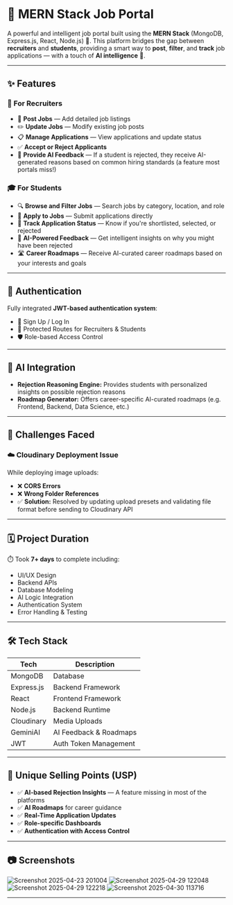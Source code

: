 # 💼 MERN Stack Job Portal

A powerful and intelligent job portal built using the **MERN Stack** (MongoDB, Express.js, React, Node.js) 🚀. This platform bridges the gap between **recruiters** and **students**, providing a smart way to **post**, **filter**, and **track** job applications — with a touch of **AI intelligence** 🤖.

---

## ✨ Features

### 👥 For Recruiters
- 📝 **Post Jobs** — Add detailed job listings
- ✏️ **Update Jobs** — Modify existing job posts
- 📋 **Manage Applications** — View applications and update status
- ✅ **Accept or Reject Applicants**
- 🧠 **Provide AI Feedback** — If a student is rejected, they receive AI-generated reasons based on common hiring standards (a feature most portals miss!)

### 🎓 For Students
- 🔍 **Browse and Filter Jobs** — Search jobs by category, location, and role
- 💼 **Apply to Jobs** — Submit applications directly
- 📢 **Track Application Status** — Know if you're shortlisted, selected, or rejected
- 🤖 **AI-Powered Feedback** — Get intelligent insights on why you might have been rejected
- 🛣️ **Career Roadmaps** — Receive AI-curated career roadmaps based on your interests and goals

---

## 🔐 Authentication

Fully integrated **JWT-based authentication system**:
- 👤 Sign Up / Log In
- 🔐 Protected Routes for Recruiters & Students
- 🛡️ Role-based Access Control

---

## 🧠 AI Integration

- **Rejection Reasoning Engine:** Provides students with personalized insights on possible rejection reasons
- **Roadmap Generator:** Offers career-specific AI-curated roadmaps (e.g. Frontend, Backend, Data Science, etc.)

---

## 🚧 Challenges Faced

### ☁️ Cloudinary Deployment Issue
While deploying image uploads:
- ❌ **CORS Errors**
- ❌ **Wrong Folder References**
- ✅ **Solution:** Resolved by updating upload presets and validating file format before sending to Cloudinary API

---

## 🗓️ Project Duration

⏱️ Took **7+ days** to complete including:
- UI/UX Design
- Backend APIs
- Database Modeling
- AI Logic Integration
- Authentication System
- Error Handling & Testing

---

## 🛠️ Tech Stack

| Tech        | Description             |
|-------------|-------------------------|
| MongoDB     | Database                |
| Express.js  | Backend Framework       |
| React       | Frontend Framework      |
| Node.js     | Backend Runtime         |
| Cloudinary  | Media Uploads           |
| GeminiAI      | AI Feedback & Roadmaps  |
| JWT         | Auth Token Management   |

---

## 📌 Unique Selling Points (USP)

- ✅ **AI-based Rejection Insights** — A feature missing in most of the platforms
- ✅ **AI Roadmaps** for career guidance
- ✅ **Real-Time Application Updates**
- ✅ **Role-specific Dashboards**
- ✅ **Authentication with Access Control**

---

## 📷 Screenshots
![Screenshot 2025-04-23 201004](https://github.com/user-attachments/assets/1d0b877e-63bd-4da0-a2d0-485bdceeadd4)
![Screenshot 2025-04-29 122048](https://github.com/user-attachments/assets/a5122840-43bf-4f00-bf1f-ed09f8cf68fc)
![Screenshot 2025-04-29 122218](https://github.com/user-attachments/assets/55a95b29-946a-405b-a799-ae421ec5383d)
![Screenshot 2025-04-30 113716](https://github.com/user-attachments/assets/c8cc13c8-bfe2-41e5-8661-c223dcc2b461)


---

